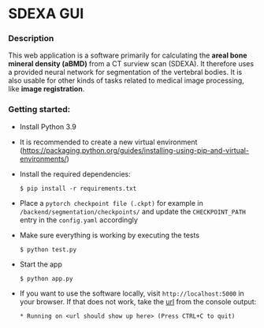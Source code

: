# SDEXA GUI

### Description
This web application is a software primarily for calculating the <b>areal bone mineral density (aBMD)</b> from a CT surview scan (SDEXA). It therefore uses a provided neural network for segmentation of the vertebral bodies.
It is also usable for other kinds of tasks related to medical image processing, like <b>image registration</b>.


### Getting started:
- Install Python 3.9


- It is recommended to create a new virtual environment (https://packaging.python.org/guides/installing-using-pip-and-virtual-environments/)


- Install the required dependencies:
    ```
    $ pip install -r requirements.txt
    ```

- Place a `pytorch checkpoint file (.ckpt)` for example in `/backend/segmentation/checkpoints/` and update the `CHECKPOINT_PATH` entry in the `config.yaml` accordingly


- Make sure everything is working by executing the tests
    ```
    $ python test.py
    ```


- Start the app
     ```
    $ python app.py
    ```
  

- If you want to use the software locally, visit `http://localhost:5000` in your browser. If that does not work, take the <u>url</u> from the console output:
    ```
    * Running on <url should show up here> (Press CTRL+C to quit)
    ```
